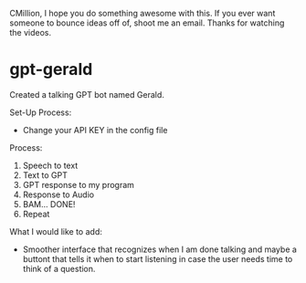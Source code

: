 CMillion, I hope you do something awesome with this. If you ever want someone to bounce ideas off of, shoot me an email. Thanks for watching the videos.

# gpt-gerald
Created a talking GPT bot named Gerald.

Set-Up Process:
  - Change your API KEY in the config file

Process:
  1. Speech to text
  2. Text to GPT
  3. GPT response to my program
  4. Response to Audio
  5. BAM... DONE!
  6. Repeat

What I would like to add:
  - Smoother interface that recognizes when I am done talking and maybe a buttont that tells it when to start listening in case the user needs time to think of a question.
